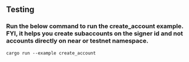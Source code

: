 ## Testing

### Run the below command to run the create_account example. FYI, it helps you create subaccounts on the signer id and not accounts directly on near or testnet namespace.
```
cargo run --example create_account
```